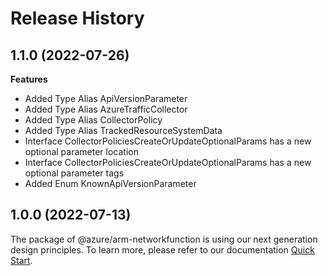 # Release History
    
## 1.1.0 (2022-07-26)
    
**Features**

  - Added Type Alias ApiVersionParameter
  - Added Type Alias AzureTrafficCollector
  - Added Type Alias CollectorPolicy
  - Added Type Alias TrackedResourceSystemData
  - Interface CollectorPoliciesCreateOrUpdateOptionalParams has a new optional parameter location
  - Interface CollectorPoliciesCreateOrUpdateOptionalParams has a new optional parameter tags
  - Added Enum KnownApiVersionParameter
    
    
## 1.0.0 (2022-07-13)

The package of @azure/arm-networkfunction is using our next generation design principles. To learn more, please refer to our documentation [Quick Start](https://aka.ms/js-track2-quickstart).
